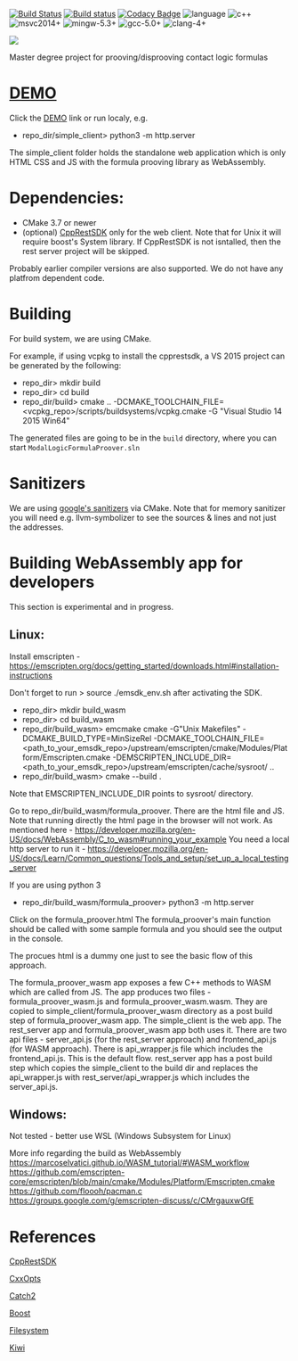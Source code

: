 [![Build Status](https://travis-ci.com/Anton94/modal_logic_formula_prover.svg?branch=master)](https://travis-ci.com/Anton94/modal_logic_formula_prover)
[![Build status](https://ci.appveyor.com/api/projects/status/0bjq49fxgpb66jkn?svg=true)](https://ci.appveyor.com/project/Anton94/modal-logic-formula-prover)
[![Codacy Badge](https://api.codacy.com/project/badge/Grade/e0c037d7e81d4c9fadef114d0a0bb534)](https://www.codacy.com/manual/Anton94/modal_logic_formula_prover?utm_source=github.com&amp;utm_medium=referral&amp;utm_content=Anton94/modal_logic_formula_prover&amp;utm_campaign=Badge_Grade)
![language](https://img.shields.io/badge/language-c++-blue.svg) ![c++](https://img.shields.io/badge/std-c++14-blue.svg)
![msvc2014+](https://img.shields.io/badge/MSVC-2014+-ff69b4.svg) ![mingw-5.3+](https://img.shields.io/badge/MINGW-5.3+-ff69b4.svg) 
![gcc-5.0+](https://img.shields.io/badge/GCC-5.0+-ff69b4.svg) ![clang-4+](https://img.shields.io/badge/CLANG-4+-ff69b4.svg)

[![](https://codescene.io/projects/5855/status.svg)](https://codescene.io/projects/5855/jobs/latest-successful/results)

Master degree project for prooving/disprooving contact logic formulas

# [DEMO](https://anton94.github.io/modal_logic_formula_prover/simple_client/index.html)
Click the [DEMO](https://anton94.github.io/modal_logic_formula_prover/simple_client/index.html) link or run localy, e.g.
- repo_dir/simple_client> python3 -m http.server

The simple_client folder holds the standalone web application which is only HTML CSS and JS with the formula prooving library as WebAssembly.

# Dependencies:
- CMake 3.7 or newer
- (optional) [CppRestSDK](https://github.com/microsoft/cpprestsdk) only for the web client. Note that for Unix it will require boost's System library. If CppRestSDK is not isntalled, then the rest server project will be skipped.

Probably earlier compiler versions are also supported. We do not have any platfrom dependent code.

# Building
For build system, we are using CMake.

For example, if using vcpkg to install the cpprestsdk, a VS 2015 project can be generated by the following:
- repo_dir> mkdir build
- repo_dir> cd build
- repo_dir/build> cmake .. -DCMAKE_TOOLCHAIN_FILE=<vcpkg_repo>/scripts/buildsystems/vcpkg.cmake -G "Visual Studio 14 2015 Win64"

The generated files are going to be in the `build` directory, where you can start `ModalLogicFormulaProover.sln`

# Sanitizers
We are using [google's sanitizers](https://github.com/google/sanitizers) via CMake.
Note that for memory sanitizer you will need e.g. llvm-symbolizer to see the sources & lines and not just the addresses.

# Building WebAssembly app for developers

This section is experimental and in progress.

## Linux:

Install emscripten - https://emscripten.org/docs/getting_started/downloads.html#installation-instructions

Don't forget to run > source ./emsdk_env.sh after activating the SDK.

- repo_dir> mkdir build_wasm
- repo_dir> cd build_wasm
- repo_dir/build_wasm> emcmake cmake -G"Unix Makefiles" -DCMAKE_BUILD_TYPE=MinSizeRel -DCMAKE_TOOLCHAIN_FILE=<path_to_your_emsdk_repo>/upstream/emscripten/cmake/Modules/Platform/Emscripten.cmake -DEMSCRIPTEN_INCLUDE_DIR=<path_to_your_emsdk_repo>/upstream/emscripten/cache/sysroot/ ..
- repo_dir/build_wasm> cmake --build .

Note that EMSCRIPTEN_INCLUDE_DIR points to sysroot/ directory.

Go to repo_dir/build_wasm/formula_proover. There are the html file and JS.
Note that running directly the html page in the browser will not work.
As mentioned here - https://developer.mozilla.org/en-US/docs/WebAssembly/C_to_wasm#running_your_example
You need a local http server to run it - https://developer.mozilla.org/en-US/docs/Learn/Common_questions/Tools_and_setup/set_up_a_local_testing_server

If you are using python 3
- repo_dir/build_wasm/formula_proover> python3 -m http.server

Click on the formula_proover.html
The formula_proover's main function should be called with some sample formula and you should see the output in the console.

The procues html is a dummy one just to see the basic flow of this approach.

The formula_proover_wasm app exposes a few C++ methods to WASM which are called from JS.
The app produces two files - formula_proover_wasm.js and formula_proover_wasm.wasm. They are copied to simple_client/formula_proover_wasm directory as a post build step of formula_proover_wasm app.
The simple_client is the web app. The rest_server app and formula_proover_wasm app both uses it. There are two api files - server_api.js (for the rest_server approach) and frontend_api.js (for WASM approach).
There is api_wrapper.js file which includes the frontend_api.js. This is the default flow.
rest_server app has a post build step which copies the simple_client to the build dir and replaces the api_wrapper.js with rest_server/api_wrapper.js which includes the server_api.js.


## Windows:
Not tested - better use WSL (Windows Subsystem for Linux)

More info regarding the build as WebAssembly
https://marcoselvatici.github.io/WASM_tutorial/#WASM_workflow
https://github.com/emscripten-core/emscripten/blob/main/cmake/Modules/Platform/Emscripten.cmake
https://github.com/floooh/pacman.c
https://groups.google.com/g/emscripten-discuss/c/CMrgauxwGfE


# References
[CppRestSDK](https://github.com/microsoft/cpprestsdk) 

[CxxOpts](https://github.com/jarro2783/cxxopts)

[Catch2](https://github.com/catchorg/Catch2)

[Boost](https://www.boost.org/)

[Filesystem](https://github.com/gulrak/filesystem/blob/master/include/ghc/filesystem.hpp)

[Kiwi](https://github.com/nucleic/kiwi)
